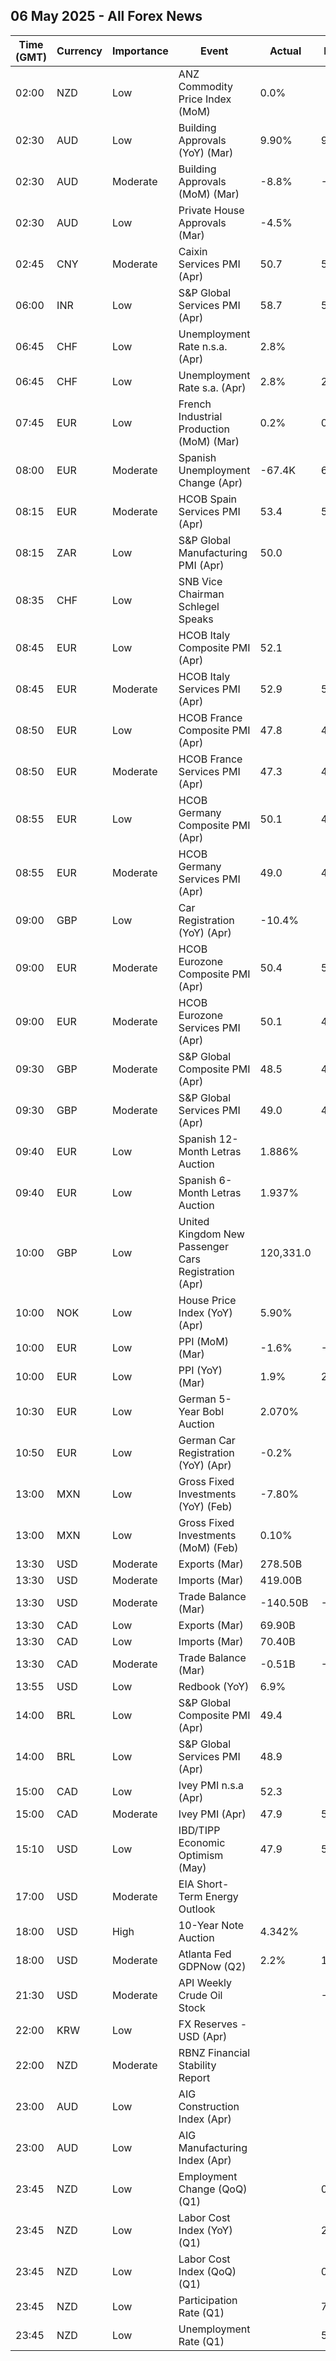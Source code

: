 ## 06 May 2025 - All Forex News

| Time (GMT) | Currency | Importance | Event | Actual | Forecast | Previous |
|------|----------|------------|-------|--------|----------|----------|
| 02:00 | NZD | Low | ANZ Commodity Price Index (MoM) | 0.0% |  | -0.4% |
| 02:30 | AUD | Low | Building Approvals (YoY) (Mar) | 9.90% | 9.10% | 10.30% |
| 02:30 | AUD | Moderate | Building Approvals (MoM) (Mar) | -8.8% | -1.7% | -0.2% |
| 02:30 | AUD | Low | Private House Approvals (Mar) | -4.5% |  | 1.1% |
| 02:45 | CNY | Moderate | Caixin Services PMI (Apr) | 50.7 | 51.7 | 51.9 |
| 06:00 | INR | Low | S&P Global Services PMI (Apr) | 58.7 | 59.1 | 58.5 |
| 06:45 | CHF | Low | Unemployment Rate n.s.a. (Apr) | 2.8% |  | 2.9% |
| 06:45 | CHF | Low | Unemployment Rate s.a. (Apr) | 2.8% | 2.8% | 2.8% |
| 07:45 | EUR | Low | French Industrial Production (MoM) (Mar) | 0.2% | 0.4% | 1.0% |
| 08:00 | EUR | Moderate | Spanish Unemployment Change (Apr) | -67.4K | 6.5K | -13.3K |
| 08:15 | EUR | Moderate | HCOB Spain Services PMI (Apr) | 53.4 | 53.9 | 54.7 |
| 08:15 | ZAR | Low | S&P Global Manufacturing PMI (Apr) | 50.0 |  | 48.3 |
| 08:35 | CHF | Low | SNB Vice Chairman Schlegel Speaks |  |  |  |
| 08:45 | EUR | Low | HCOB Italy Composite PMI (Apr) | 52.1 |  | 50.5 |
| 08:45 | EUR | Moderate | HCOB Italy Services PMI (Apr) | 52.9 | 51.3 | 52.0 |
| 08:50 | EUR | Low | HCOB France Composite PMI (Apr) | 47.8 | 47.3 | 48.0 |
| 08:50 | EUR | Moderate | HCOB France Services PMI (Apr) | 47.3 | 46.8 | 47.9 |
| 08:55 | EUR | Low | HCOB Germany Composite PMI (Apr) | 50.1 | 49.7 | 51.3 |
| 08:55 | EUR | Moderate | HCOB Germany Services PMI (Apr) | 49.0 | 48.8 | 50.9 |
| 09:00 | GBP | Low | Car Registration (YoY) (Apr) | -10.4% |  | 12.4% |
| 09:00 | EUR | Moderate | HCOB Eurozone Composite PMI (Apr) | 50.4 | 50.1 | 50.9 |
| 09:00 | EUR | Moderate | HCOB Eurozone Services PMI (Apr) | 50.1 | 49.7 | 51.0 |
| 09:30 | GBP | Moderate | S&P Global Composite PMI (Apr) | 48.5 | 48.2 | 51.5 |
| 09:30 | GBP | Moderate | S&P Global Services PMI (Apr) | 49.0 | 48.9 | 52.5 |
| 09:40 | EUR | Low | Spanish 12-Month Letras Auction | 1.886% |  | 2.007% |
| 09:40 | EUR | Low | Spanish 6-Month Letras Auction | 1.937% |  | 2.115% |
| 10:00 | GBP | Low | United Kingdom New Passenger Cars Registration (Apr) | 120,331.0 |  | 357,103.0 |
| 10:00 | NOK | Low | House Price Index (YoY) (Apr) | 5.90% |  | 7.00% |
| 10:00 | EUR | Low | PPI (MoM) (Mar) | -1.6% | -1.4% | 0.2% |
| 10:00 | EUR | Low | PPI (YoY) (Mar) | 1.9% | 2.0% | 3.0% |
| 10:30 | EUR | Low | German 5-Year Bobl Auction | 2.070% |  | 2.060% |
| 10:50 | EUR | Low | German Car Registration (YoY) (Apr) | -0.2% |  | -3.9% |
| 13:00 | MXN | Low | Gross Fixed Investments (YoY) (Feb) | -7.80% |  | -6.70% |
| 13:00 | MXN | Low | Gross Fixed Investments (MoM) (Feb) | 0.10% |  | -1.50% |
| 13:30 | USD | Moderate | Exports (Mar) | 278.50B |  | 278.50B |
| 13:30 | USD | Moderate | Imports (Mar) | 419.00B |  | 401.10B |
| 13:30 | USD | Moderate | Trade Balance (Mar) | -140.50B | -136.80B | -123.20B |
| 13:30 | CAD | Low | Exports (Mar) | 69.90B |  | 70.04B |
| 13:30 | CAD | Low | Imports (Mar) | 70.40B |  | 71.44B |
| 13:30 | CAD | Moderate | Trade Balance (Mar) | -0.51B | -1.70B | -1.41B |
| 13:55 | USD | Low | Redbook (YoY) | 6.9% |  | 6.1% |
| 14:00 | BRL | Low | S&P Global Composite PMI (Apr) | 49.4 |  | 52.6 |
| 14:00 | BRL | Low | S&P Global Services PMI (Apr) | 48.9 |  | 52.5 |
| 15:00 | CAD | Low | Ivey PMI n.s.a (Apr) | 52.3 |  | 55.6 |
| 15:00 | CAD | Moderate | Ivey PMI (Apr) | 47.9 | 51.2 | 51.3 |
| 15:10 | USD | Low | IBD/TIPP Economic Optimism (May) | 47.9 | 50.2 | 49.1 |
| 17:00 | USD | Moderate | EIA Short-Term Energy Outlook |  |  |  |
| 18:00 | USD | High | 10-Year Note Auction | 4.342% |  | 4.435% |
| 18:00 | USD | Moderate | Atlanta Fed GDPNow (Q2) | 2.2% | 1.1% | 1.1% |
| 21:30 | USD | Moderate | API Weekly Crude Oil Stock |  | -2.500M | 3.760M |
| 22:00 | KRW | Low | FX Reserves - USD (Apr) |  |  | 409.66B |
| 22:00 | NZD | Moderate | RBNZ Financial Stability Report |  |  |  |
| 23:00 | AUD | Low | AIG Construction Index (Apr) |  |  | -19.3 |
| 23:00 | AUD | Low | AIG Manufacturing Index (Apr) |  |  | -29.7 |
| 23:45 | NZD | Low | Employment Change (QoQ) (Q1) |  | 0.1% | -0.1% |
| 23:45 | NZD | Low | Labor Cost Index (YoY) (Q1) |  | 2.7% | 2.9% |
| 23:45 | NZD | Low | Labor Cost Index (QoQ) (Q1) |  | 0.5% | 0.6% |
| 23:45 | NZD | Low | Participation Rate (Q1) |  | 71.00% | 71.00% |
| 23:45 | NZD | Low | Unemployment Rate (Q1) |  | 5.3% | 5.1% |
